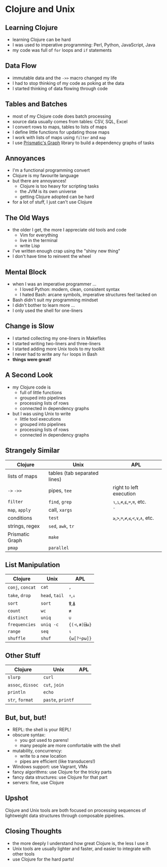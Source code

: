 # Clojure and Unix

## Learning Clojure

- learning Clojure can be hard
- I was used to imperative programming: Perl, Python, JavaScript, Java
- my code was full of `for` loops and `if` statements

## Data Flow

- immutable data and the `->>` macro changed my life
- I had to stop thinking of my code as poking at the data
- I started thinking of data flowing through code

## Tables and Batches

- most of my Clojure code does batch processing
- source data usually comes from tables: CSV, SQL, Excel
- I convert rows to maps, tables to lists of maps
- I define little functions for updating those maps
- I work with lists of maps using `filter` and `map`
- I use [Prismatic's Graph](https://github.com/prismatic/plumbing) library to build a dependency graphs of tasks

## Annoyances

- I'm a functional programming convert
- Clojure is my favourite language
- but there are annoyances!
    - Clojure is too heavy for scripting tasks
    - the JVM is its own universe
    - getting Clojure adopted can be hard
- for a lot of stuff, I just can't use Clojure

## The Old Ways

- the older I get, the more I appreciate old tools and code
    - Vim for everything
    - live in the terminal
    - write Lisp
- I've written enough crap using the "shiny new thing"
- I don't have time to reinvent the wheel

## Mental Block

- when I was an imperative programmer ...
    - I loved Python: modern, clean, consistent syntax
    - I hated Bash: arcane symbols, imperative structures feel tacked on
- Bash didn't suit my programming mindset
- I didn't bother to learn more ...
- I only used the shell for one-liners

## Change is Slow

- I started collecting my one-liners in Makefiles
- I started writing two-liners and three-liners
- I started adding more Unix tools to my toolkit
- I never had to write any `for` loops in Bash
- **things were great!**

## A Second Look

- my Clojure code is
    - full of little functions
    - grouped into pipelines
    - processing lists of rows
    - connected in dependency graphs
- but I was using Unix to write
    - little tool executions
    - grouped into pipelines
    - processing lists of rows
    - connected in dependency graphs

## Strangely Similar

Clojure         | Unix | APL
----------------|------|-----
lists of maps   | tables (tab separated lines) |
`->` `->>`      | pipes, `tee` | right to left execution
`filter`        | `find`, `grep` | `⍳`,`⍸`,`∊`,`⍷`,`=`,`≡`, etc.
`map`, `apply`  | call, `xargs` | `¨`
conditions      | `test` | `≥`,`>`,`=`,`≠`,`≤`,`<`,`∨`,`∧`, etc.
strings, regex  | `sed`, `awk`, `tr` | 
Prismatic Graph | `make` | 
`pmap`          | `parallel` | 

## List Manipulation

Clojure          | Unix | APL
-----------------|------|-----
`conj`, `concat` | `cat` |  `,`
`take`, `drop`   | `head`, `tail` | `↑`,`↓`
`sort`           | `sort` | `⍒`,`⍋`
`count`          | `wc` | `≢`
`distinct`       | `uniq` | `∪`
`frequencies`    | `uniq -c` | `{(⊣,≢)⌸⍵}`
`range`          | `seq` | `⍳`
`shuffle`        | `shuf` | `{⍵[?⍨⍴⍵]}`

## Other Stuff

Clojure           | Unix | APL
------------------|------|----
`slurp`           | `curl` | 
`assoc`, `dissoc` | `cut`, `join` | 
`println`         | `echo` | 
`str`, `format`   | `paste`, `printf` | 

## But, but, but!

- REPL: the shell is your REPL!
- obscure syntax:
    - you got used to parens!
    - many people are more comfortable with the shell
- mutability, concurrency:
    - write to a new location
    - pipes are efficient (like transducers!)
- Windows support: use Vagrant, VMs
- fancy algorithms: use Clojure for the tricky parts
- fancy data structures: use Clojure for that part
- servers: fine, use Clojure

## Upshot

Clojure and Unix tools are both focused on processing sequences of lightweight data structures through composable pipelines.

## Closing Thoughts

- the more deeply I understand how great Clojure is, the less I use it
- Unix tools are usually lighter and faster, and easier to integrate with other tools
- use Clojure for the hard parts!


